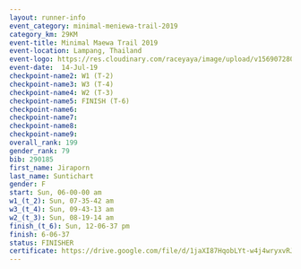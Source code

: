 ```yaml
---
layout: runner-info 
event_category: minimal-meniewa-trail-2019 
category_km: 29KM 
event-title: Minimal Maewa Trail 2019 
event-location: Lampang, Thailand 
event-logo: https://res.cloudinary.com/raceyaya/image/upload/v1569072805/logo/minimal-trail_ktnvsp.jpg 
event-date:  14-Jul-19 
checkpoint-name2: W1 (T-2) 
checkpoint-name3: W3 (T-4) 
checkpoint-name4: W2 (T-3) 
checkpoint-name5: FINISH (T-6) 
checkpoint-name6: 
checkpoint-name7: 
checkpoint-name8: 
checkpoint-name9: 
overall_rank: 199
gender_rank: 79
bib: 290185
first_name: Jiraporn
last_name: Suntichart
gender: F
start: Sun, 06-00-00 am
w1_(t_2): Sun, 07-35-42 am
w3_(t_4): Sun, 09-43-13 am
w2_(t_3): Sun, 08-19-14 am
finish_(t_6): Sun, 12-06-37 pm
finish: 6-06-37
status: FINISHER
certificate: https://drive.google.com/file/d/1jaXI87HqobLYt-w4j4wryxvRJc60Rt_j/view?usp=sharing
---
```

